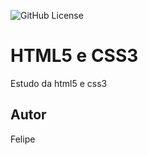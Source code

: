 ![GitHub License](https://img.shields.io/github/license/Felipe-tec/site?style=social)

# HTML5 e CSS3
Estudo da html5 e css3
## Autor
Felipe 
